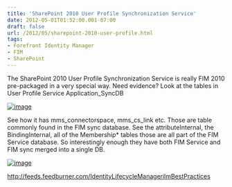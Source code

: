 ```yaml
---
title: 'SharePoint 2010 User Profile Synchronization Service'
date: 2012-05-01T01:52:00.001-07:00
draft: false
url: /2012/05/sharepoint-2010-user-profile.html
tags: 
- Forefront Identity Manager
- FIM
- SharePoint
---
```


The SharePoint 2010 User Profile Synchronization Service is really FIM 2010 pre-packaged in a very special way. Need evidence? Look at the tables in User Profile Service Application\_SyncDB

[![image](http://www.ilmbestpractices.com/blog/uploaded_images/SharePoint-2010-User-Profile-Synchroniza_196F/image_thumb.png "image")](http://www.ilmbestpractices.com/blog/uploaded_images/SharePoint-2010-User-Profile-Synchroniza_196F/image.png)

See how it has mms\_connectorspace, mms\_cs\_link etc. Those are table commonly found in the FIM sync database. See the attributeInternal, the BindingInternal, all of the Membership\* tables those are all part of the FIM Service database. So interestingly enough they have both FIM Service and FIM sync merged into a single DB.

[![image](http://www.ilmbestpractices.com/blog/uploaded_images/SharePoint-2010-User-Profile-Synchroniza_196F/image_thumb_3.png "image")](http://www.ilmbestpractices.com/blog/uploaded_images/SharePoint-2010-User-Profile-Synchroniza_196F/image_3.png)

http://feeds.feedburner.com/IdentityLifecycleManagerilmBestPractices